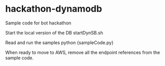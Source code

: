 # hackathon-dynamodb
Sample code for bot hackathon

Start the local version of the DB
startDynSB.sh

Read and run the samples
python {sampleCode.py}

When ready to move to AWS, remove all the endpoint references from the sample code.
